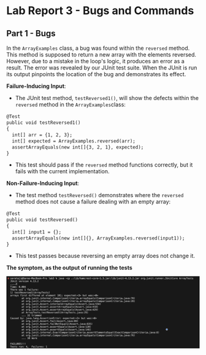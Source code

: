 # Lab Report 3 - Bugs and Commands 

## Part 1 - Bugs 
In the `ArrayExamples` class, a bug was found within the `reversed` method. This method is supposed to return a new array with the elements reversed. However, due to a mistake in the loop's logic, it produces an error as a result. The error was revealed by our JUnit test suite. When the JUnit is run its output pinpoints the location of the bug and demonstrates its effect.

**Failure-Inducing Input**: 

- The JUnit test method, `testReversed1()`, will show the defects within the `reversed` method in the `ArrayExamples`class:

```
@Test
public void testReversed1()
{
  int[] arr = {1, 2, 3};
  int[] expected = ArrayExamples.reversed(arr);
  assertArrayEquals(new int[]{3, 2, 1}, expected);
}
```
- This test should pass if the `reversed` method functions correctly, but it fails with the current implementation. 

**Non-Failure-Inducing Input**: 

- The test method `testReversed()` demonstrates where the `reversed` method does not cause a failure dealing with an empty array:
```
@Test
public void testReversed()
{
  int[] input1 = {};
  assertArrayEquals(new int[]{}, ArrayExamples.reversed(input1));
}

```
- This test passes because reversing an empty array does not change it.

**The symptom, as the output of running the tests** 

![Image](output2.png)

